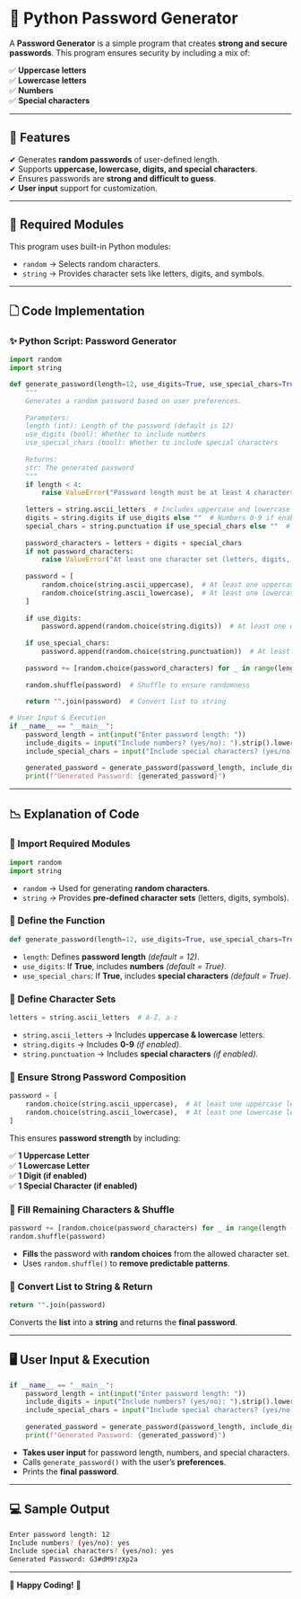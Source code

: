 # 🔐 Python Password Generator

A **Password Generator** is a simple program that creates **strong and secure passwords**. This program ensures security by including a mix of:

✅ **Uppercase letters**  
✅ **Lowercase letters**  
✅ **Numbers**  
✅ **Special characters**  

---

## 📌 Features

✔ Generates **random passwords** of user-defined length.  
✔ Supports **uppercase, lowercase, digits, and special characters**.  
✔ Ensures passwords are **strong and difficult to guess**.  
✔ **User input** support for customization.  

---

## 🌟 Required Modules

This program uses built-in Python modules:

- `random` → Selects random characters.
- `string` → Provides character sets like letters, digits, and symbols.


---

## 🗋 Code Implementation

### ✨ **Python Script: Password Generator**

```python
import random
import string

def generate_password(length=12, use_digits=True, use_special_chars=True):
    """
    Generates a random password based on user preferences.
    
    Parameters:
    length (int): Length of the password (default is 12)
    use_digits (bool): Whether to include numbers
    use_special_chars (bool): Whether to include special characters
    
    Returns:
    str: The generated password
    """
    if length < 4:
        raise ValueError("Password length must be at least 4 characters.")
    
    letters = string.ascii_letters  # Includes uppercase and lowercase letters
    digits = string.digits if use_digits else ""  # Numbers 0-9 if enabled
    special_chars = string.punctuation if use_special_chars else ""  # Special symbols if enabled
    
    password_characters = letters + digits + special_chars
    if not password_characters:
        raise ValueError("At least one character set (letters, digits, special) must be enabled.")
    
    password = [
        random.choice(string.ascii_uppercase),  # At least one uppercase letter
        random.choice(string.ascii_lowercase),  # At least one lowercase letter
    ]
    
    if use_digits:
        password.append(random.choice(string.digits))  # At least one digit
    
    if use_special_chars:
        password.append(random.choice(string.punctuation))  # At least one special character
    
    password += [random.choice(password_characters) for _ in range(length - len(password))]
    
    random.shuffle(password)  # Shuffle to ensure randomness
    
    return "".join(password)  # Convert list to string

# User Input & Execution
if __name__ == "__main__":
    password_length = int(input("Enter password length: "))
    include_digits = input("Include numbers? (yes/no): ").strip().lower() == "yes"
    include_special_chars = input("Include special characters? (yes/no): ").strip().lower() == "yes"
    
    generated_password = generate_password(password_length, include_digits, include_special_chars)
    print(f"Generated Password: {generated_password}")
```

---

## 📉 Explanation of Code

### 🔹 Import Required Modules

```python
import random
import string
```

- `random` → Used for generating **random characters**.
- `string` → Provides **pre-defined character sets** (letters, digits, symbols).

### 🔹 Define the Function

```python
def generate_password(length=12, use_digits=True, use_special_chars=True):
```

- `length`: Defines **password length** *(default = 12)*.
- `use_digits`: If **True**, includes **numbers** *(default = True)*.
- `use_special_chars`: If **True**, includes **special characters** *(default = True)*.

### 🔹 Define Character Sets

```python
letters = string.ascii_letters  # A-Z, a-z
```

- `string.ascii_letters` → Includes **uppercase & lowercase** letters.
- `string.digits` → Includes **0-9** *(if enabled)*.
- `string.punctuation` → Includes **special characters** *(if enabled)*.

### 🔹 Ensure Strong Password Composition

```python
password = [
    random.choice(string.ascii_uppercase),  # At least one uppercase letter
    random.choice(string.ascii_lowercase),  # At least one lowercase letter
]
```

This ensures **password strength** by including:

✅ **1 Uppercase Letter**  
✅ **1 Lowercase Letter**  
✅ **1 Digit (if enabled)**  
✅ **1 Special Character (if enabled)**  

### 🔹 Fill Remaining Characters & Shuffle

```python
password += [random.choice(password_characters) for _ in range(length - len(password))]
random.shuffle(password)
```

- **Fills** the password with **random choices** from the allowed character set.
- Uses `random.shuffle()` to **remove predictable patterns**.

### 🔹 Convert List to String & Return

```python
return "".join(password)
```

Converts the **list** into a **string** and returns the **final password**.

---

## 🖥 User Input & Execution

```python
if __name__ == "__main__":
    password_length = int(input("Enter password length: "))
    include_digits = input("Include numbers? (yes/no): ").strip().lower() == "yes"
    include_special_chars = input("Include special characters? (yes/no): ").strip().lower() == "yes"
    
    generated_password = generate_password(password_length, include_digits, include_special_chars)
    print(f"Generated Password: {generated_password}")
```

- **Takes user input** for password length, numbers, and special characters.
- Calls `generate_password()` with the user’s **preferences**.
- Prints the **final password**.

---

## 💻 Sample Output

```sh
Enter password length: 12
Include numbers? (yes/no): yes
Include special characters? (yes/no): yes
Generated Password: G3#dM9!zXp2a
```

---

🚀 **Happy Coding!** 🚀

